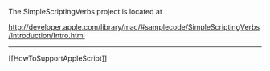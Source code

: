 
The SimpleScriptingVerbs project is located at

http://developer.apple.com/library/mac/#samplecode/SimpleScriptingVerbs/Introduction/Intro.html


-----

[[HowToSupportAppleScript]]
